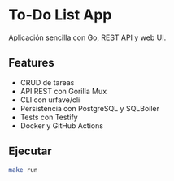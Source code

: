 # To-Do List App

Aplicación sencilla con Go, REST API y web UI.

## Features

- CRUD de tareas
- API REST con Gorilla Mux
- CLI con urfave/cli
- Persistencia con PostgreSQL y SQLBoiler
- Tests con Testify
- Docker y GitHub Actions

## Ejecutar

```bash
make run
